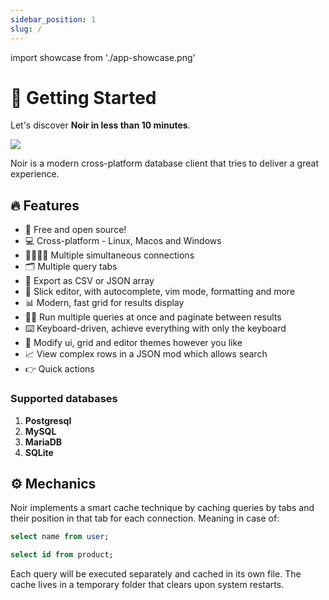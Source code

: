 ```yaml
---
sidebar_position: 1
slug: /
---
```

import showcase from './app-showcase.png'

# 🚀 Getting Started

Let's discover **Noir in less than 10 minutes**.

<img src={showcase} width={800} />

Noir is a modern cross-platform database client that tries to deliver a great experience.

## 🔥 Features

- 👋 Free and open source!
- 💻 Cross-platform - Linux, Macos and Windows
- 👨‍👩‍👦‍👦 Multiple simultaneous connections
- 🗂️ Multiple query tabs
- 📄 Export as CSV or JSON array
- 📝 Slick editor, with autocomplete, vim mode, formatting and more
- 📊 Modern, fast grid for results display
- 🏃‍♂️ Run multiple queries at once and paginate between results
- ⌨️ Keyboard-driven, achieve everything with only the keyboard
- 🎡 Modify ui, grid and editor themes however you like
- 📈 View complex rows in a JSON mod which allows search
- 👉 Quick actions

### Supported databases

1. **Postgresql**
2. **MySQL**
3. **MariaDB**
4. **SQLite**

## ⚙️ Mechanics

Noir implements a smart cache technique by caching queries by tabs and their position in that tab for each connection.
Meaning in case of:

```sql
select name from user;

select id from product;
```

Each query will be executed separately and cached in its own file. The cache lives in a temporary folder that clears upon system restarts.
